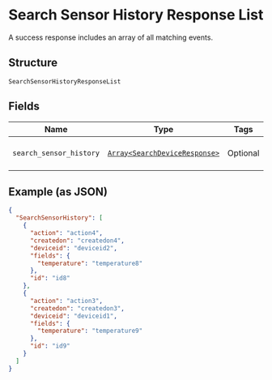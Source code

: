 
# Search Sensor History Response List

A success response includes an array of all matching events.

## Structure

`SearchSensorHistoryResponseList`

## Fields

| Name | Type | Tags | Description |
|  --- | --- | --- | --- |
| `search_sensor_history` | [`Array<SearchDeviceResponse>`](../../doc/models/search-device-response.md) | Optional | **Constraints**: *Maximum Items*: `100` |

## Example (as JSON)

```json
{
  "SearchSensorHistory": [
    {
      "action": "action4",
      "createdon": "createdon4",
      "deviceid": "deviceid2",
      "fields": {
        "temperature": "temperature8"
      },
      "id": "id8"
    },
    {
      "action": "action3",
      "createdon": "createdon3",
      "deviceid": "deviceid1",
      "fields": {
        "temperature": "temperature9"
      },
      "id": "id9"
    }
  ]
}
```

